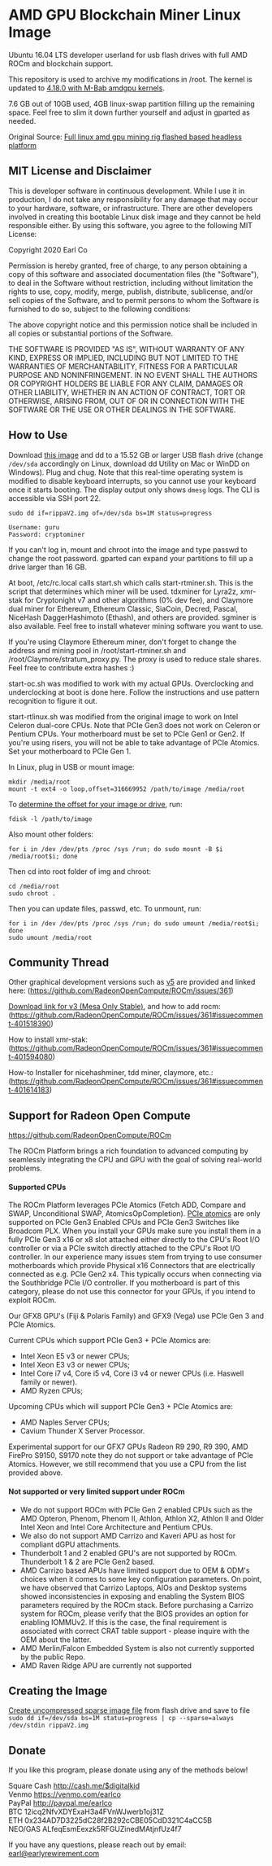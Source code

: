 # AMD GPU Blockchain Miner Linux Image
Ubuntu 16.04 LTS developer userland for usb flash drives with full AMD ROCm and blockchain support.

This repository is used to archive my modifications in /root. The kernel is updated to <a href="https://github.com/M-Bab/linux-kernel-amdgpu-binaries">4.18.0 with M-Bab amdgpu kernels</a>.

7.6 GB out of 10GB used, 4GB linux-swap partition filling up the remaining space. Feel free to slim it down further yourself and adjust in gparted as needed.

Original Source: <a href="https://bitcointalk.org/index.php?topic=3023012.msg31099514#msg31099514">Full linux amd gpu mining rig flashed based headless platform</a>

## MIT License and Disclaimer
This is developer software in continuous development. While I use it in production, I do not take any responsibility for any damage that may occur to your hardware, software, or infrastructure. There are other developers involved in creating this bootable Linux disk image and they cannot be held responsible either. By using this software, you agree to the following MIT License:

Copyright 2020 Earl Co

Permission is hereby granted, free of charge, to any person obtaining a copy of this software and associated documentation files (the "Software"), to deal in the Software without restriction, including without limitation the rights to use, copy, modify, merge, publish, distribute, sublicense, and/or sell copies of the Software, and to permit persons to whom the Software is furnished to do so, subject to the following conditions:

The above copyright notice and this permission notice shall be included in all copies or substantial portions of the Software.

THE SOFTWARE IS PROVIDED "AS IS", WITHOUT WARRANTY OF ANY KIND, EXPRESS OR IMPLIED, INCLUDING BUT NOT LIMITED TO THE WARRANTIES OF MERCHANTABILITY, FITNESS FOR A PARTICULAR PURPOSE AND NONINFRINGEMENT. IN NO EVENT SHALL THE AUTHORS OR COPYRIGHT HOLDERS BE LIABLE FOR ANY CLAIM, DAMAGES OR OTHER LIABILITY, WHETHER IN AN ACTION OF CONTRACT, TORT OR OTHERWISE, ARISING FROM, OUT OF OR IN CONNECTION WITH THE SOFTWARE OR THE USE OR OTHER DEALINGS IN THE SOFTWARE.


## How to Use

Download <a href="https://drive.google.com/file/d/1j2H7II7AFZgMdpFmxyNieONtt61P9mDA/view?usp=sharing">this image</a> and dd to a 15.52 GB or larger USB flash drive (change `/dev/sda` accordingly on Linux, download dd Utility on Mac or WinDD on Windows). Plug and chug. Note that this real-time operating system is modified to disable keyboard interrupts, so you cannot use your keyboard once it starts booting. The display output only shows ```dmesg``` logs. The CLI is accessible via SSH port 22.
```
sudo dd if=rippaV2.img of=/dev/sda bs=1M status=progress
```

```
Username: guru
Password: cryptominer
```
If you can't log in, mount and chroot into the image and type passwd to change the root password.
gparted can expand your partitions to fill up a drive larger than 16 GB.

At boot, /etc/rc.local calls start.sh which calls start-rtminer.sh. This is the script that determines which miner will be used. tdxminer for Lyra2z, xmr-stak for Cryptonight v7 and other algorithms (0% dev fee), and Claymore dual miner for Ethereum, Ethereum Classic, SiaCoin, Decred, Pascal, NiceHash DaggerHashimoto (Ethash), and others are provided. sgminer is also available. Feel free to install whatever mining software you want to use.

If you're using Claymore Ethereum miner, don't forget to change the address and mining pool in /root/start-rtminer.sh and /root/Claymore/stratum_proxy.py. The proxy is used to reduce stale shares. Feel free to contribute extra hashes :)

start-oc.sh was modified to work with my actual GPUs. Overclocking and underclocking at boot is done here. Follow the instructions and use pattern recognition to figure it out.

start-rtlinux.sh was modified from the original image to work on Intel Celeron dual-core CPUs.
Note that PCIe Gen3 does not work on Celeron or Pentium CPUs. Your motherboard must be set to PCIe Gen1 or Gen2.
If you're using risers, you will not be able to take advantage of PCIe Atomics. Set your motherboard to PCIe Gen 1.

In Linux, plug in USB or mount image:
```
mkdir /media/root
mount -t ext4 -o loop,offset=316669952 /path/to/image /media/root
```
To <a href="https://www.linuxquestions.org/questions/linux-general-1/how-to-mount-img-file-882386/">determine the offset for your image or drive</a>, run:
```
fdisk -l /path/to/image
```
Also mount other folders:
```
for i in /dev /dev/pts /proc /sys /run; do sudo mount -B $i /media/root$i; done
```
Then cd into root folder of img and chroot:
```
cd /media/root
sudo chroot .
```
Then you can update files, passwd, etc. To unmount, run: 
```
for i in /dev /dev/pts /proc /sys /run; do sudo umount /media/root$i; done
sudo umount /media/root
```


## Community Thread

Other graphical development versions such as <a href="https://drive.google.com/file/d/1Ru-3-OVeqPZ54TVk3mn9HtWlQ2VWmxyE/view">v5</a> are provided and linked here:
(https://github.com/RadeonOpenCompute/ROCm/issues/361)

<a href="https://drive.google.com/open?id=1u4Yka0YjRBtyyeHBfkpFpKSCcBCFq8RS">Download link for v3 (Mesa Only Stable)</a>, and how to add rocm:
(https://github.com/RadeonOpenCompute/ROCm/issues/361#issuecomment-401518390)

How to install xmr-stak:
(https://github.com/RadeonOpenCompute/ROCm/issues/361#issuecomment-401594080)

How-to Installer for nicehashminer, tdd miner, claymore, etc.:
(https://github.com/RadeonOpenCompute/ROCm/issues/361#issuecomment-401614183)


## Support for Radeon Open Compute
https://github.com/RadeonOpenCompute/ROCm

The ROCm Platform brings a rich foundation to advanced computing by seamlessly
 integrating the CPU and GPU with the goal of solving real-world problems.


#### Supported CPUs
The ROCm Platform leverages PCIe Atomics (Fetch ADD, Compare and SWAP, 
Unconditional SWAP, AtomicsOpCompletion).
[PCIe atomics](https://github.com/RadeonOpenCompute/RadeonOpenCompute.github.io/blob/master/ROCmPCIeFeatures.md)
are only supported on PCIe Gen3 Enabled CPUs and PCIe Gen3 Switches like
Broadcom PLX. When you install your GPUs make sure you install them in a fully
PCIe Gen3 x16 or x8 slot attached either directly to the CPU's Root I/O 
controller or via a PCIe switch directly attached to the CPU's Root I/O 
controller. In our experience many issues stem from trying to use consumer 
motherboards which provide Physical x16 Connectors that are electrically 
connected as e.g. PCIe Gen2 x4. This typically occurs when connecting via the 
Southbridge PCIe I/O controller. If you motherboard is part of this category,
please do not use this connector for your GPUs, if you intend to exploit ROCm.


Our GFX8 GPU's (Fiji & Polaris Family) and GFX9 (Vega)  use PCIe Gen 3 and PCIe Atomics. 

Current CPUs which support PCIe Gen3 + PCIe Atomics are: 
  * Intel Xeon E5 v3 or newer CPUs; 
  * Intel Xeon E3 v3 or newer CPUs; 
  * Intel Core i7 v4, Core i5 v4, Core i3 v4 or newer CPUs (i.e. Haswell family or newer).
  * AMD Ryzen CPUs;
  
Upcoming CPUs which will support PCIe Gen3 + PCIe Atomics are:
  * AMD Naples Server CPUs; 
  * Cavium Thunder X Server Processor. 

Experimental support for our GFX7 GPUs Radeon R9 290, R9 390, AMD FirePro S9150, S9170 note they do not support or
take advantage of PCIe Atomics. However, we still recommend that you use a CPU
from the list provided above. 


#### Not supported or very limited support under ROCm 
* We do not support ROCm with PCIe Gen 2 enabled CPUs such as the AMD Opteron,
Phenom, Phenom II, Athlon, Athlon X2, Athlon II and Older Intel Xeon and Intel
Core Architecture and Pentium CPUs.  
* We also do not support AMD Carrizo and Kaveri APU as host for compliant dGPU
 attachments.
* Thunderbolt 1 and 2 enabled GPU's are not supported by ROCm. Thunderbolt 1 & 2
are PCIe Gen2 based.
* AMD Carrizo based APUs have limited support due to OEM & ODM's choices when it
comes to some key configuration parameters. On point, we have observed that
Carrizo Laptops, AIOs and Desktop systems showed inconsistencies in exposing and
enabling the System BIOS parameters required by the ROCm stack. Before
purchasing a Carrizo system for ROCm, please verify that the BIOS provides an
option for enabling IOMMUv2. If this is the case, the final requirement is
associated with correct CRAT table support - please inquire with the OEM about 
the latter.
* AMD Merlin/Falcon Embedded System is also not currently supported by the public Repo. 
* AMD Raven Ridge APU are currently not supported


## Creating the Image
<a href="http://dustymabe.com/2012/11/15/create-a-disk-image-without-enough-free-space/">Create uncompressed sparse image file</a> from flash drive and save to file
```sudo dd if=/dev/sda bs=1M status=progress | cp --sparse=always /dev/stdin rippaV2.img```


## Donate

If you like this program, please donate using any of the methods below!


Square Cash	http://cash.me/$digitalkid<br>
Venmo	https://venmo.com/earlco<br>
PayPal	http://paypal.me/earlco<br>
BTC	12icq2NfvXDYExaH3a4FVnWJwerb1oj31Z<br>
ETH	0x234AD7D3225dC28f2B292cCBE05CdD321C4aCC5B<br>
NEO/GAS	ALfeqEsmEexzk5RFGUZinedMAtjnfUz4f7<br>


If you have any questions, please reach out by email: earl@earlyrewirement.com
